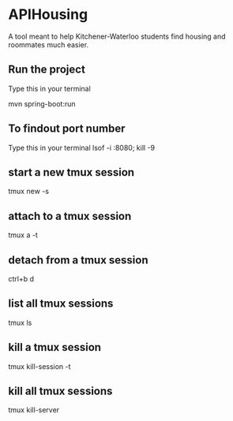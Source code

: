 # APIHousing

A tool meant to help Kitchener-Waterloo students find housing and roommates much easier.


## Run the project
Type this in your terminal

mvn spring-boot:run

## To findout port number
Type this in your terminal
lsof -i :8080; kill -9 <PID>


## start a new tmux session
tmux new -s <session name>

## attach to a tmux session
tmux a -t <session name>

## detach from a tmux session
ctrl+b d

## list all tmux sessions
tmux ls

## kill a tmux session
tmux kill-session -t <session name>

## kill all tmux sessions
tmux kill-server

